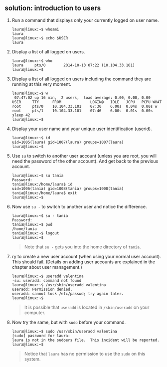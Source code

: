 ## solution: introduction to users

1. Run a command that displays only your currently logged on user name.

    ```console
    laura@linux:~$ whoami
    laura
    laura@linux:~$ echo $USER
    laura
    ```

2. Display a list of all logged on users.

    ```console
    laura@linux:~$ who
    laura     pts/0        2014-10-13 07:22 (10.104.33.101)
    laura@linux:~$
    ```

3. Display a list of all logged on users including the command they are
running at this very moment.

    ```console
    laura@linux:~$ w
     07:47:02 up 16 min,  2 users,  load average: 0.00, 0.00, 0.00
    USER     TTY      FROM             LOGIN@   IDLE   JCPU   PCPU WHAT
    root     pts/0    10.104.33.101    07:30    6.00s  0.04s  0.00s w
    root     pts/1    10.104.33.101    07:46    6.00s  0.01s  0.00s sleep 42
    laura@linux:~$
    ```

4. Display your user name and your unique user identification (userid).

    ```console
    laura@linux:~$ id
    uid=1005(laura) gid=1007(laura) groups=1007(laura)
    laura@linux:~$
    ```

5. Use `su` to switch to another user account (unless you are root, you will need the password of the other account). And get back to the previous account.

    ```console
    laura@linux:~$ su tania
    Password:
    tania@linux:/home/laura$ id
    uid=1006(tania) gid=1008(tania) groups=1008(tania)
    tania@linux:/home/laura$ exit
    laura@linux:~$
    ```

6. Now use `su -` to switch to another user and notice the difference.

    ```console
    laura@linux:~$ su - tania
    Password:
    tania@linux:~$ pwd
    /home/tania
    tania@linux:~$ logout
    laura@linux:~$
    ```

    > Note that `su -` gets you into the home directory of `tania`.

7. ry to create a new user account (when using your normal user account). This should fail. (Details on adding user accounts are explained in the chapter about user management.)

    ```console
    laura@linux:~$ useradd valentina
    -su: useradd: command not found
    laura@linux:~$ /usr/sbin/useradd valentina
    useradd: Permission denied.
    useradd: cannot lock /etc/passwd; try again later.
    laura@linux:~$
    ```

    > It is possible that `useradd` is located in `/sbin/useradd` on your computer.

8. Now try the same, but with `sudo` before your command.

    ```console
    laura@linux:~$ sudo /usr/sbin/useradd valentina
    [sudo] password for laura:
    laura is not in the sudoers file.  This incident will be reported.
    laura@linux:~$
    ```

    > Notice that `laura` has no permission to use the `sudo` on this system.

